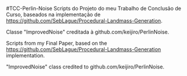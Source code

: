 #TCC-Perlin-Noise
Scripts do Projeto do meu Trabalho de Conclusão de Curso, baseados na implementação de https://github.com/SebLague/Procedural-Landmass-Generation.

Classe "ImprovedNoise" creditada à github.com/keijiro/PerlinNoise.

Scripts from my Final Paper, based on the https://github.com/SebLague/Procedural-Landmass-Generation implementation.

"ImprovedNoise" class credited to github.com/keijiro/PerlinNoise.
